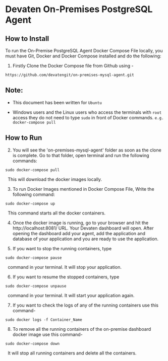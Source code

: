 # Devaten On-Premises PostgreSQL Agent


## How to Install 

To run the On-Premise PostgreSQL Agent Docker Compose File locally, you must have Git, Docker and Docker Compose installed and do the following:

1. Firstly Clone the Docker Compose file from Github using -

```
https://github.com/devatengit/on-premises-mysql-agent.git
``` 
## Note:

* This document has been written for ``` Ubuntu ```

* Windows users and the Linux users who access the terminals with ``` root ``` access they do not need to type ``` sudo ``` in front of Docker commands. ``` e.g. docker-compose pull ```

## How to Run

2. You will see the 'on-premises-mysql-agent' folder as soon as the clone is complete. Go to that folder, open terminal and run the following commands:

```
sudo docker-compose pull
```

 &nbsp; This will download the docker images locally.

3. To run Docker Images mentioned in Docker Compose File, Write the following command:

```
sudo docker-compose up
```

 &nbsp; This command starts all the docker containers.

4. Once the docker image is running, go to your browser and hit the http://localhost:8081/ URL. Your Devaten dashboard will open. After opening the dashboard add your agent, add the application and database of your application and you are ready to use the application.

5. If you want to stop the running containers, type

```
sudo docker-compose pause
```

 &nbsp; command in your terminal. It will stop your application.

6. If you want to resume the stopped containers, type 

``` 
sudo docker-compose unpause 
```

 &nbsp; command in your terminal. It will start your application again.

7. If you want to check the logs of any of the running containers use this command- 

``` 
sudo docker logs -f Container_Name 
```

8. To remove all the running containers of the on-premise dashboard docker image use this command- 

``` 
sudo docker-compose down 
``` 

 &nbsp; It will stop all running containers and delete all the containers.
